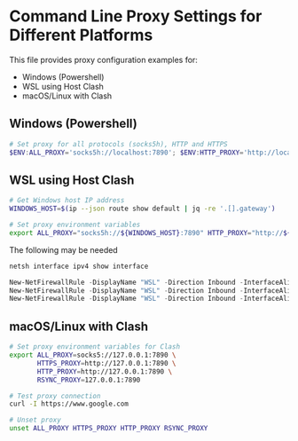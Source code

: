 # Command Line Proxy Settings for Different Platforms

This file provides proxy configuration examples for:
- Windows (Powershell)
- WSL using Host Clash
- macOS/Linux with Clash

## Windows (Powershell)

```powershell
# Set proxy for all protocols (socks5h), HTTP and HTTPS
$ENV:ALL_PROXY='socks5h://localhost:7890'; $ENV:HTTP_PROXY='http://localhost:7890'; $ENV:HTTPS_PROXY='http://localhost:7890'

```

## WSL using Host Clash

```bash
# Get Windows host IP address
WINDOWS_HOST=$(ip --json route show default | jq -re '.[].gateway')

# Set proxy environment variables
export ALL_PROXY="socks5h://${WINDOWS_HOST}:7890" HTTP_PROXY="http://${WINDOWS_HOST}:7890" HTTPS_PROXY="http://${WINDOWS_HOST}:7890" RSYNC_PROXY="${WINDOWS_HOST}:7890"

```

The following may be needed

```powershell
netsh interface ipv4 show interface

New-NetFirewallRule -DisplayName "WSL" -Direction Inbound -InterfaceAlias "vEthernet (WSL)" -Action Allow
New-NetFirewallRule -DisplayName "WSL" -Direction Inbound -InterfaceAlias "vEthernet (Default Switch)" -Action Allow
New-NetFirewallRule -DisplayName "WSL" -Direction Inbound -InterfaceAlias "vEthernet (WSL (Hyper-V firewall))" -Action Allow

```

## macOS/Linux with Clash

```bash
# Set proxy environment variables for Clash
export ALL_PROXY=socks5://127.0.0.1:7890 \
       HTTPS_PROXY=http://127.0.0.1:7890 \
       HTTP_PROXY=http://127.0.0.1:7890 \
       RSYNC_PROXY=127.0.0.1:7890

# Test proxy connection
curl -I https://www.google.com

# Unset proxy
unset ALL_PROXY HTTPS_PROXY HTTP_PROXY RSYNC_PROXY

```
